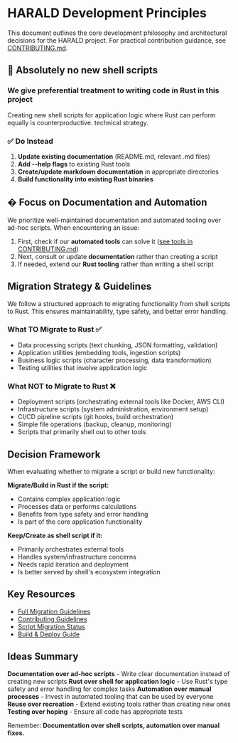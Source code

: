 # HARALD Development Principles

This document outlines the core development philosophy and architectural
decisions for the HARALD project. For practical contribution guidance, see
[CONTRIBUTING.md](CONTRIBUTING.md).

## 🚫 Absolutely no new shell scripts

### We give preferential treatment to writing code in Rust in this project

Creating new shell scripts for application logic where Rust can perform equally
is counterproductive.
technical strategy.

### ✅ Do Instead

1. **Update existing documentation** (README.md, relevant .md files)
2. **Add --help flags** to existing Rust tools
3. **Create/update markdown documentation** in appropriate directories
4. **Build functionality into existing Rust binaries**

## � Focus on Documentation and Automation

We prioritize well-maintained documentation and automated tooling over ad-hoc
scripts. When encountering an issue:

1. First, check if our **automated tools** can solve it
   ([see tools in CONTRIBUTING.md](CONTRIBUTING.md#-automated-cleanup-tools-first))
2. Next, consult or update **documentation** rather than creating a script
3. If needed, extend our **Rust tooling** rather than writing a shell script

## Migration Strategy & Guidelines

We follow a structured approach to migrating functionality from shell scripts to
Rust. This ensures maintainability, type safety, and better error handling.

### What TO Migrate to Rust ✅

- Data processing scripts (text chunking, JSON formatting, validation)
- Application utilities (embedding tools, ingestion scripts)
- Business logic scripts (character processing, data transformation)
- Testing utilities that involve application logic

### What NOT to Migrate to Rust ❌

- Deployment scripts (orchestrating external tools like Docker, AWS CLI)
- Infrastructure scripts (system administration, environment setup)
- CI/CD pipeline scripts (git hooks, build orchestration)
- Simple file operations (backup, cleanup, monitoring)
- Scripts that primarily shell out to other tools

## Decision Framework

When evaluating whether to migrate a script or build new functionality:

**Migrate/Build in Rust if the script:**

- Contains complex application logic
- Processes data or performs calculations
- Benefits from type safety and error handling
- Is part of the core application functionality

**Keep/Create as shell script if it:**

- Primarily orchestrates external tools
- Handles system/infrastructure concerns
- Needs rapid iteration and deployment
- Is better served by shell's ecosystem integration

## Key Resources

- [Full Migration Guidelines](migration/SCRIPT-CLEANUP-PLAN.md)
- [Contributing Guidelines](CONTRIBUTING.md)
- [Script Migration Status](migration/SCRIPT-MIGRATION.md)
- [Build & Deploy Guide](../scripts/deploy/DEPLOY.md)

## Ideas Summary

 **Documentation over ad-hoc scripts** - Write clear documentation instead of
   creating new scripts
 **Rust over shell for application logic** - Use Rust's type safety and error
   handling for complex tasks
 **Automation over manual processes** - Invest in automated tooling that can
   be used by everyone
 **Reuse over recreation** - Extend existing tools rather than creating new
   ones
 **Testing over hoping** - Ensure all code has appropriate tests

Remember: **Documentation over shell scripts, automation over manual fixes.**
